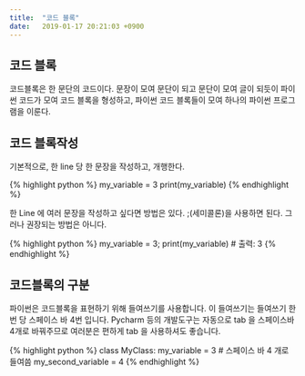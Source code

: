 ```yaml
---
title:  "코드 블록"
date:   2019-01-17 20:21:03 +0900
---
```


## 코드 블록
코드블록은 한 문단의 코드이다.
문장이 모여 문단이 되고 문단이 모여 글이 되듯이
파이썬 코드가 모여 코드 블록을 형성하고,
파이썬 코드 블록들이 모여 하나의 파이썬 프로그램을 이룬다. 


## 코드 블록작성

기본적으로, 한 line 당 한 문장을 작성하고, 개행한다.

{% highlight python %}
my_variable = 3
print(my_variable) 
{% endhighlight %}

한 Line 에 여러 문장을 작성하고 싶다면 방법은 있다. ;(세미콜론)을 사용하면 된다. 그러나 권장되는 방법은 아니다.

{% highlight python %}
my_variable = 3; print(my_variable) # 출력: 3 
{% endhighlight %}


## 코드블록의 구분
파이썬은 코드블록을 표현하기 위해 들여쓰기를 사용합니다.
이 들여쓰기는 들여쓰기 한 번 당 스페이스 바 4번 입니다.
Pycharm 등의 개발도구는 자동으로 tab 을 스페이스바 4개로 바꿔주므로
여러분은 편하게 tab 을 사용하셔도 좋습니다.

{% highlight python %}
class MyClass:
    my_variable = 3 # 스페이스 바 4 개로 들여씀
    my_second_variable = 4
{% endhighlight %}
